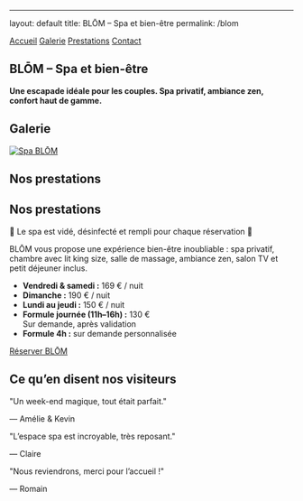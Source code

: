 
---

layout: default
title: BLŌM – Spa et bien-être
permalink: /blom

<div class="bg-black text-white min-h-screen px-4 text-center">    <!-- MENU DE NAVIGATION -->    <nav class="flex justify-center space-x-6 py-6 text-sm font-semibold uppercase tracking-wide text-white">  
    <a href="{{ site.baseurl }}/" class="hover:underline">Accueil</a>  
    <a href="#galerie" class="hover:underline">Galerie</a>  
    <a href="#prestations" class="hover:underline">Prestations</a>  
    <a href="{{ site.baseurl }}/contact" class="hover:underline">Contact</a>  
  </nav>    <!-- SECTION ACCUEIL -->    <section id="accueil" class="py-6">  
    <h1 class="text-4xl font-bold mb-4">BLŌM – Spa et bien-être</h1>  
    <p class="text-lg max-w-xl mx-auto mb-6">  
      <strong>  
        Une escapade idéale pour les couples. Spa privatif, ambiance zen, confort haut de gamme.  
      </strong>  
    </p>  
  </section>    <!-- SECTION GALERIE -->    <section id="galerie" class="py-8">  
    <h2 class="text-2xl font-bold mb-6">Galerie</h2>  
    <div class="flex justify-center">  
      <a href="{{ site.baseurl }}/assets/images/Spa.jpg" data-lightbox="blom" data-title="Spa BLŌM">  
        <img src="{{ site.baseurl }}/assets/images/Spa.jpg" alt="Spa BLŌM" class="h-48 rounded shadow" />  
      </a>  
      <!-- Images masquées -->  
      <a href="{{ site.baseurl }}/assets/images/blom2.jpg" data-lightbox="blom" data-title="Salle de bain" style="display: none;"></a>  
      <a href="{{ site.baseurl }}/assets/images/blom3.jpg" data-lightbox="blom" data-title="Lit king size" style="display: none;"></a>  
      <a href="{{ site.baseurl }}/assets/images/blom4.jpg" data-lightbox="blom" data-title="Espace salon" style="display: none;"></a>  
    </div>  
  </section>    <!-- SECTION PRESTATIONS -->    <section id="prestations" class="py-12">  
    <h2 class="text-2xl font-bold mb-6">Nos prestations</h2>  
    <p class="max-w-xl mx-auto text-lg mb-6">  
      <h2 class="text-2xl font-bold mb-6">Nos prestations</h2>

<div class="bg-red-600 text-white font-bold py-3 px-6 mb-6 animate-pulse rounded shadow-md max-w-xl mx-auto">
  🔴 Le spa est vidé, désinfecté et rempli pour chaque réservation 🔴
</div>

<p class="max-w-xl mx-auto text-lg mb-6">
  BLŌM vous propose une expérience bien-être inoubliable : spa privatif, chambre avec lit king size, salle de massage, ambiance zen, salon TV et petit déjeuner inclus.
</p>
    <div class="text-left max-w-md mx-auto mb-6">  
      <ul class="list-disc list-inside space-y-2 text-white">  
        <li><strong>Vendredi & samedi :</strong> 169 € / nuit</li>  
        <li><strong>Dimanche :</strong> 190 € / nuit</li>  
        <li><strong>Lundi au jeudi :</strong> 150 € / nuit</li>  
        <li><strong>Formule journée (11h–16h) :</strong> 130 € <br><span class="text-sm text-gray-400">Sur demande, après validation</span></li>  
        <li><strong>Formule 4h :</strong> sur demande personnalisée</li>  
      </ul>  
    </div>  
    <a href="{{ site.baseurl }}/contact"  
       class="bg-white text-black hover:bg-gray-300 font-semibold py-3 px-6 rounded-full transition inline-block">  
      Réserver BLŌM  
    </a>  
  </section>    <!-- AVIS CLIENTS -->    <section class="py-12">  
    <h2 class="text-2xl font-bold mb-6">Ce qu’en disent nos visiteurs</h2>  
    <div class="relative w-full max-w-2xl mx-auto overflow-hidden">  
      <div id="testimonial-carousel-blom" class="whitespace-nowrap transition-transform duration-700 ease-in-out">  
        <div class="inline-block w-full px-4">  
          <p class="text-lg italic mb-2">"Un week-end magique, tout était parfait."</p>  
          <p class="text-sm text-gray-400">— Amélie & Kevin</p>  
        </div>  
        <div class="inline-block w-full px-4">  
          <p class="text-lg italic mb-2">"L’espace spa est incroyable, très reposant."</p>  
          <p class="text-sm text-gray-400">— Claire</p>  
        </div>  
        <div class="inline-block w-full px-4">  
          <p class="text-lg italic mb-2">"Nous reviendrons, merci pour l’accueil !"</p>  
          <p class="text-sm text-gray-400">— Romain</p>  
        </div>  
      </div>  
    </div>  
  </section>    <script>  
    let indexBlom = 0;  
    const carouselBlom = document.getElementById('testimonial-carousel-blom');  
    const slideCountBlom = carouselBlom.children.length;  
  
    setInterval(() => {  
      indexBlom = (indexBlom + 1) % slideCountBlom;  
      carouselBlom.style.transform = `translateX(-${indexBlom * 100}%)`;  
    }, 5000);  
  </script>  </div>
